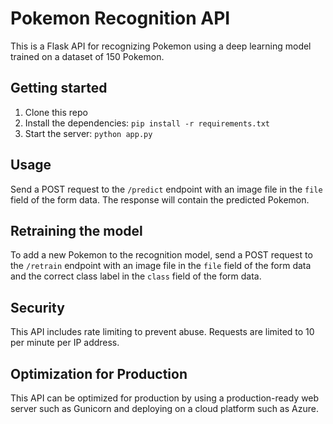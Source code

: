 # Pokemon Recognition API

This is a Flask API for recognizing Pokemon using a deep learning model trained on a dataset of 150 Pokemon. 

## Getting started

1. Clone this repo
2. Install the dependencies: `pip install -r requirements.txt`
3. Start the server: `python app.py`

## Usage

Send a POST request to the `/predict` endpoint with an image file in the `file` field of the form data. The response will contain the predicted Pokemon.

## Retraining the model

To add a new Pokemon to the recognition model, send a POST request to the `/retrain` endpoint with an image file in the `file` field of the form data and the correct class label in the `class` field of the form data.

## Security

This API includes rate limiting to prevent abuse. Requests are limited to 10 per minute per IP address. 

## Optimization for Production

This API can be optimized for production by using a production-ready web server such as Gunicorn and deploying on a cloud platform such as Azure. 

